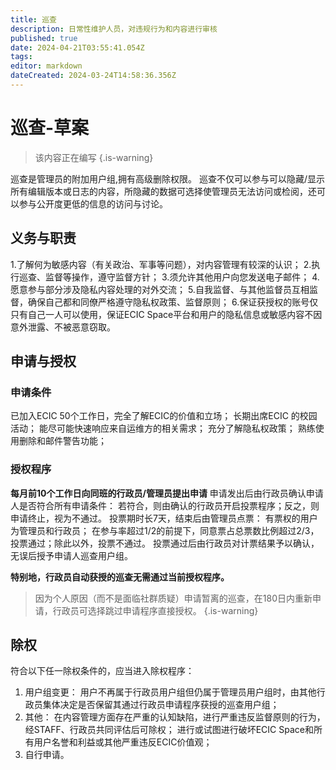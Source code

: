 ```yaml
---
title: 巡查
description: 日常性维护人员，对违规行为和内容进行审核
published: true
date: 2024-04-21T03:55:41.054Z
tags: 
editor: markdown
dateCreated: 2024-03-24T14:58:36.356Z
---
```


# 巡查-草案
> 该内容正在编写
{.is-warning}

巡查是管理员的附加用户组,拥有高级删除权限。
巡查不仅可以参与可以隐藏/显示所有编辑版本或日志的内容，所隐藏的数据可选择使管理员无法访问或检阅，还可以参与公开度更低的信息的访问与讨论。

## 义务与职责
1.了解何为敏感内容（有关政治、军事等问题），对内容管理有较深的认识；
2.执行巡查、监督等操作，遵守监督方针；
3.须允许其他用户向您发送电子邮件；
4.愿意参与部分涉及隐私内容处理的对外交流；
5.自我监督、与其他监督员互相监督，确保自己都和同僚严格遵守隐私权政策、监督原则；
6.保证获授权的账号仅只有自己一人可以使用，保证ECIC Space平台和用户的隐私信息或敏感内容不因意外泄露、不被恶意窃取。

## 申请与授权
### 申请条件
已加入ECIC 50个工作日，完全了解ECIC的价值和立场；
长期出席ECIC 的校园活动；
能尽可能快速响应来自运维方的相关需求；
充分了解隐私权政策；
熟练使用删除和邮件警告功能；

### 授权程序
**每月前10个工作日向同班的行政员/管理员提出申请**
申请发出后由行政员确认申请人是否符合所有申请条件：
  若符合，则由确认的行政员开启投票程序；反之，则申请终止，视为不通过。
投票期时长7天，结束后由管理员点票：
有票权的用户为管理员和行政员；
在参与率超过1/2的前提下，同意票占总票数比例超过2/3，投票通过；除此以外，投票不通过。
投票通过后由行政员对计票结果予以确认，无误后授予申请人巡查用户组。 

**特别地，行政员自动获授的巡查无需通过当前授权程序。**

> 因为个人原因（而不是面临社群质疑）申请暂离的巡查，在180日内重新申请，行政员可选择跳过申请程序直接授权。
{.is-warning}



## 除权
符合以下任一除权条件的，应当进入除权程序：

1. 用户组变更：
用户不再属于行政员用户组但仍属于管理员用户组时，由其他行政员集体决定是否保留其通过行政员申请程序获授的巡查用户组；
2. 其他：
在内容管理方面存在严重的认知缺陷，进行严重违反监督原则的行为，经STAFF、行政员共同评估后可除权；
进行或试图进行破坏ECIC Space和所有用户名誉和利益或其他严重违反ECIC价值观；
3. 自行申请。


